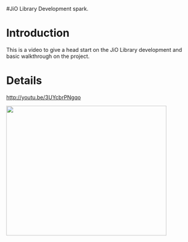 #JiO Library Development spark.

# Introduction #

This is a video to give a head start on the JiO Library development and basic walkthrough on the project.


# Details #

http://youtu.be/3UYcbrPNgqo

<a href='http://www.youtube.com/watch?feature=player_embedded&v=3UYcbrPNgqo' target='_blank'><img src='http://img.youtube.com/vi/3UYcbrPNgqo/0.jpg' width='425' height=344 /></a>
